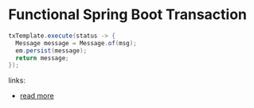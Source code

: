 # Functional Spring Boot Transaction

```java
txTemplate.execute(status -> {
  Message message = Message.of(msg);
  em.persist(message);
  return message;
});
```

links:

- [read more](https://docs.spring.io/spring/docs/current/spring-framework-reference/data-access.html#tx-prog-template-settings)
